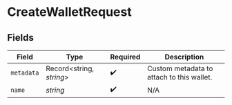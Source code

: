 # CreateWalletRequest


## Fields

| Field                                     | Type                                      | Required                                  | Description                               |
| ----------------------------------------- | ----------------------------------------- | ----------------------------------------- | ----------------------------------------- |
| `metadata`                                | Record<string, *string*>                  | :heavy_check_mark:                        | Custom metadata to attach to this wallet. |
| `name`                                    | *string*                                  | :heavy_check_mark:                        | N/A                                       |